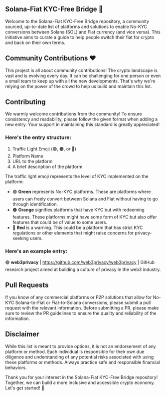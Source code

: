 ## Solana-Fiat KYC-Free Bridge :handshake:

Welcome to the Solana-Fiat KYC-Free Bridge repository, a community sourced, up-to-date list of platforms and solutions to enable No-KYC conversions between Solana (SOL) and Fiat currency (and vice versa). This initiative aims to curate a guide to help people switch their fiat for crypto and back on their own terms.

## Community Contributions :heart:

This project is all about community contributions! The crypto landscape is vast and is evolving every day. It can be challenging for one person or even a small team to keep up with all the new developments. That's why we're relying on the power of the crowd to help us build and maintain this list.

## Contributing

We warmly welcome contributions from the community! To ensure consistency and readability, please follow the given format when adding a new entry. Your support in maintaining this standard is greatly appreciated!

### Here's the entry structure:

1. Traffic Light Emoji (🟢, 🟠, or 🔴)
2. Platform Name
3. URL to the platform
4. A brief description of the platform

The traffic light emoji represents the level of KYC implemented on the platform:

- 🟢 **Green** represents No-KYC platforms. These are platforms where users can freely convert between Solana and Fiat without having to go through identification.
- 🟠 **Orange** signifies platforms that have KYC but with redeeming features. These platforms might have some form of KYC but also offer features that could be of value to some users.
- 🔴 **Red** is a warning. This could be a platform that has strict KYC regulations or other elements that might raise concerns for privacy-seeking users.

### Here's an example entry:

🟢 **web3privacy** | https://github.com/web3privacy/web3privacy | GitHub research project aimed at building a culture of privacy in the web3 industry.

## Pull Requests

If you know of any commercial platforms or P2P solutions that allow for No-KYC Solana-to-Fiat or Fiat-to-Solana conversions, please submit a pull request with the relevant information. Before submitting a PR, please make sure to review the PR guidelines to ensure the quality and reliability of the information.

## Disclaimer

While this list is meant to provide options, it is not an endorsement of any platform or method. Each individual is responsible for their own due diligence and understanding of any potential risks associated with using these platforms or methods. Always practice safe and responsible financial behaviors.

Thank you for your interest in the Solana-Fiat KYC-Free Bridge repository! Together, we can build a more inclusive and accessible crypto economy. Let's get started! 🚀
